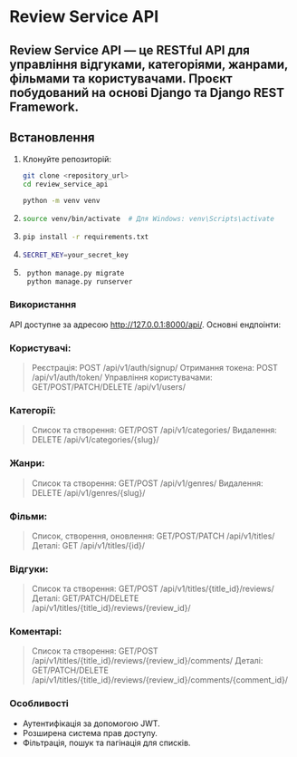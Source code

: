 # Review Service API

## Review Service API — це RESTful API для управління відгуками, категоріями, жанрами, фільмами та користувачами. Проєкт побудований на основі Django та Django REST Framework.

## Встановлення

1. Клонуйте репозиторій:
   ```bash
   git clone <repository_url>
   cd review_service_api

   python -m venv venv
   
   
2.
    ```bash
    source venv/bin/activate  # Для Windows: venv\Scripts\activate
3. ```bash
   pip install -r requirements.txt
4. ```bash
   SECRET_KEY=your_secret_key
5. ```bash
    python manage.py migrate
    python manage.py runserver
### Використання
API доступне за адресою http://127.0.0.1:8000/api/. Основні ендпоінти:

### Користувачі:

> Реєстрація: POST /api/v1/auth/signup/
> Отримання токена: POST /api/v1/auth/token/
> Управління користувачами: GET/POST/PATCH/DELETE /api/v1/users/

### Категорії:

> Список та створення: GET/POST /api/v1/categories/
Видалення: DELETE /api/v1/categories/{slug}/
### Жанри:

> Список та створення: GET/POST /api/v1/genres/
Видалення: DELETE /api/v1/genres/{slug}/
### Фільми:

>Список, створення, оновлення: GET/POST/PATCH /api/v1/titles/
Деталі: GET /api/v1/titles/{id}/
### Відгуки:

>Список та створення: GET/POST /api/v1/titles/{title_id}/reviews/
Деталі: GET/PATCH/DELETE /api/v1/titles/{title_id}/reviews/{review_id}/
### Коментарі:

>Список та створення: GET/POST /api/v1/titles/{title_id}/reviews/{review_id}/comments/
Деталі: GET/PATCH/DELETE /api/v1/titles/{title_id}/reviews/{review_id}/comments/{comment_id}/

### Особливості
- Аутентифікація за допомогою JWT.
- Розширена система прав доступу.
- Фільтрація, пошук та пагінація для списків.